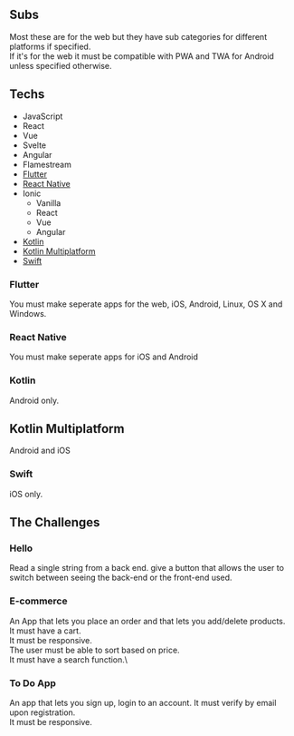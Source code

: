 ## Subs
Most these are for the web but they have sub categories for different platforms if specified.\
If it's for the web it must be compatible with PWA and TWA for Android unless specified otherwise.

## Techs
- JavaScript
- React
- Vue
- Svelte
- Angular
- Flamestream
- [Flutter](#flutter)
- [React Native](#react-native)
- Ionic
    - Vanilla
    - React
    - Vue
    - Angular
- [Kotlin](#kotlin)
- [Kotlin Multiplatform](#kotlin-multiplatform)
- [Swift](#swift)

### Flutter
You must make seperate apps for the web, iOS, Android, Linux, OS X and Windows.

### React Native
You must make seperate apps for iOS and Android

### Kotlin
Android only.

## Kotlin Multiplatform
Android and iOS

### Swift
iOS only.

## The Challenges

### Hello
Read a single string from a back end. give a button that allows the user to switch between seeing the back-end or the front-end used.

### E-commerce
An App that lets you place an order and that lets you add/delete products.\
It must have a cart.\
It must be responsive.\
The user must be able to sort based on price.\
It must have a search function.\

### To Do App
An app that lets you sign up, login to an account. It must verify by email upon registration.\
It must be responsive.